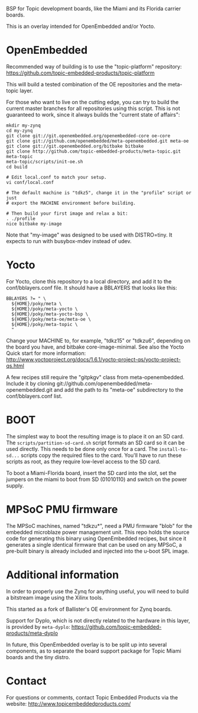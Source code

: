 BSP for Topic development boards, like the Miami and its Florida carrier
boards.

This is an overlay intended for OpenEmbedded and/or Yocto.

# OpenEmbedded

Recommended way of building is to use the "topic-platform" repository:
https://github.com/topic-embedded-products/topic-platform

This will build a tested combination of the OE repositories and the meta-topic
layer.

For those who want to live on the cutting edge, you can try to build the current
master branches for all repositories using this script. This is not guaranteed
to work, since it always builds the "current state of affairs":

```
mkdir my-zynq
cd my-zynq
git clone git://git.openembedded.org/openembedded-core oe-core
git clone git://github.com/openembedded/meta-openembedded.git meta-oe
git clone git://git.openembedded.org/bitbake bitbake
git clone http://github.com/topic-embedded-products/meta-topic.git meta-topic
meta-topic/scripts/init-oe.sh
cd build

# Edit local.conf to match your setup.
vi conf/local.conf

# The default machine is "tdkz5", change it in the "profile" script or just
# export the MACHINE environment before building.

# Then build your first image and relax a bit:
. ./profile
nice bitbake my-image
````

Note that "my-image" was designed to be used with DISTRO=tiny. It
expects to run with busybox-mdev instead of udev.


# Yocto

For Yocto, clone this repository to a local directory, and add it to the
conf/bblayers.conf file. It should have a BBLAYERS that looks like this:
````
BBLAYERS ?= " \
  ${HOME}/poky/meta \
  ${HOME}/poky/meta-yocto \
  ${HOME}/poky/meta-yocto-bsp \
  ${HOME}/poky/meta-oe/meta-oe \
  ${HOME}/poky/meta-topic \
  "
````

Change your MACHINE to, for example, "tdkz15" or "tdkzu6", depending on
the board you have, and bitbake core-image-minimal. See also the Yocto
Quick start for more information:
http://www.yoctoproject.org/docs/1.6.1/yocto-project-qs/yocto-project-qs.html

A few recipes still require the "gitpkgv" class from meta-openembedded.
Include it by cloning git://github.com/openembedded/meta-openembedded.git and add
the path to its "meta-oe" subdirectory to the conf/bblayers.conf list.


# BOOT

The simplest way to boot the resulting image is to place it on an SD
card. The `scripts/partition-sd-card.sh` script formats an SD card so it
can be used directly. This needs to be done only once for a card.
The `install-to-sd...` scripts copy the required files to the card. You'll
have to run these scripts as root, as they require low-level access to
the SD card.

To boot a Miami-Florida board, insert the SD card into the slot, set the
jumpers on the miami to boot from SD (01010110) and switch on the power
supply.

# MPSoC PMU firmware

The MPSoC machines, named "tdkzu*", need a PMU firmware "blob" for the embedded
microblaze power management unit. This repo holds the source code for generating
this binary using OpenEmbedded recipes, but since it generates a single
identical firmware that can be used on any MPSoC, a pre-built binary is already
included and injected into the u-boot SPL image.

# Additional information

In order to properly use the Zynq for anything useful, you will need to
build a bitstream image using the Xilinx tools.

This started as a fork of Ballister's OE environment for Zynq boards.

Support for Dyplo, which is not directly related to the hardware in this
layer, is provided by `meta-dyplo`:
https://github.com/topic-embedded-products/meta-dyplo

In future, this OpenEmbedded overlay is to be split up into several
components, as to separate the board support package for Topic Miami
boards and the tiny distro.


# Contact

For questions or comments, contact Topic Embedded Products via the website:
http://www.topicembeddedproducts.com/
